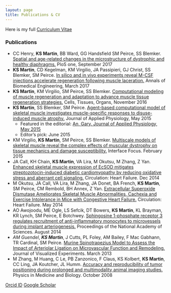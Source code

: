 ```yaml
---
layout: page
title: Publications & CV
---
```


<p class="message">
  Here is my full <a href="/pdfs/KSM_CV.pdf">Curriculum Vitae</a>
</p>

### Publications

- CC Henry, **KS Martin**, BB Ward, GG Handsfield SM Peirce, SS Blemker. [Spatial and age-related changes in the microstructure of dystrophic and healthy diaphragms.](http://journals.plos.org/plosone/article?id=10.1371/journal.pone.0183853) PloS one, September 2017
- **KS Martin**, CD Kegelman, KM Virgilio, JA Passipieri, GJ Christ, SS Blemker, SM Peirce. [In silico and in vivo experiments reveal M-CSF injections accelerate regeneration following muscle laceration.](https://www.ncbi.nlm.nih.gov/pubmed/27718091) Annals of Biomedical Engineering, March 2017
- **KS Martin**, KM Virgilio, SM Peirce, SS Blemker. [Computational modeling of muscle regeneration and adaptation to advance muscle tissue regeneration strategies.](https://www.karger.com/Article/Abstract/443635) Cells, Tissues, Organs, November 2016
- **KS Martin**, SS Blemker, SM Peirce. [Agent-based computational model of skeletal muscle investigates muscle-specific responses to disuse-induced muscle atrophy.](http://jap.physiology.org/content/118/10/1299.abstract) Journal of Applied Physiology, May 2015
	- Featured in the editorial: [An, Gary. Journal of Applied Physiology, May 2015](http://jap.physiology.org/content/118/10/1191)
	- Editor’s pick: June 2015
- KM Virgilio, **KS Martin**, SM Peirce, SS Blemker. [Multiscale models of skeletal muscle reveal the complex effects of muscular dystrophy on tissue mechanics and damage susceptibility.](http://rsfs.royalsocietypublishing.org/content/5/2/20140080) Interface Focus. February 2015
- JA Call, KH Chain, **KS Martin**, VA Lira, M Okutsu, M Zhang, Z Yan. [Enhanced skeletal muscle expression of EcSOD mitigates streptozotocin-induced diabetic cardiomyopathy by reducing oxidative stress and aberrant cell signaling.](http://circheartfailure.ahajournals.org/content/early/2014/12/11/CIRCHEARTFAILURE.114.001540.short) Circulation: Heart Failure. Dec 2014
- M Okutsu, JA Call, VA Lira, M Zhang, JA Donet, BA French, **KS Martin**, SM Peirce, CM Rembold, BH Annex, Z Yan. [Extracellular Superoxide Dismutase Ameliorates Skeletal Muscle Abnormalities, Cachexia and Exercise Intolerance in Mice with Congestive Heart Failure.](http://circheartfailure.ahajournals.org/content/7/3/519.short) Circulation: Heart Failure. May 2014
- AO Awojoodu, ME Ogle, LS Sefcik, DT Bowers, **KS Martin**, KL Brayman, KR Lynch, SM Peirce, E Botchwey. [Sphingosine 1-phosphate receptor 3 regulates recruitment of anti-inflammatory monocytes to microvessels during implant arteriogenesis.](http://www.pnas.org/content/110/34/13785.full?sid=d5bcd80b-44ca-4c12-a599-57e9ac4b6d4c) Proceedings of the National Academy of Sciences. August 2014
-  *AM Guendel*, ***KS Martin***, J Cutts, PL Foley, AM Bailey, F Mac Gabhann, TR Cardinal, SM Peirce. [Murine Spinotrapezius Model to Assess the Impact of Arteriolar Ligation on Microvascular Function and Remodeling.](http://www.ncbi.nlm.nih.gov/pmc/articles/PMC3622090/) Journal of Visualized Experiments. March 2013
- M Zhang, M Huang, C Le, PB Zanzonico, F Claus, KS Kolbert, **KS Martin**, CC Ling, JA Koutcher, JL Humm.  [Accuracy and reproducibility of tumor positioning during prolonged and multimodality animal imaging studies.](http://iopscience.iop.org/article/10.1088/0031-9155/53/20/021/meta)	 Physics in Medicine and Biology. October 2008

<p class="message">
<a href="http://orcid.org/0000-0002-6161-9611">Orcid ID</a>
<a href="https://scholar.google.se/citations?user=4rJ1zHgAAAAJ&hl=en&oi=sra">Google Scholar</a>
</p>